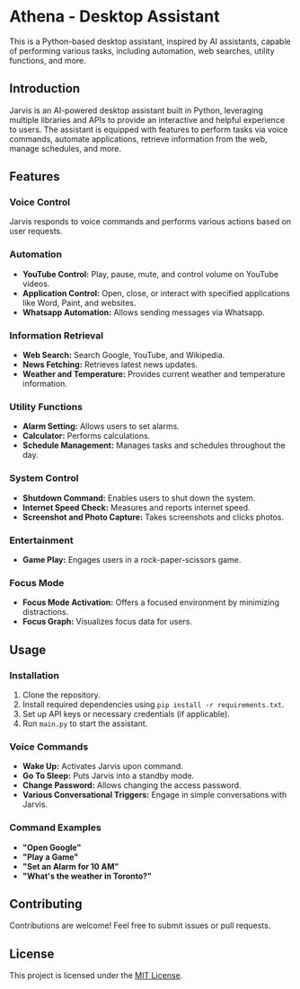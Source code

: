 # Athena - Desktop Assistant

This is a Python-based desktop assistant, inspired by AI assistants, capable of performing various tasks, including automation, web searches, utility functions, and more.

## Introduction

Jarvis is an AI-powered desktop assistant built in Python, leveraging multiple libraries and APIs to provide an interactive and helpful experience to users. The assistant is equipped with features to perform tasks via voice commands, automate applications, retrieve information from the web, manage schedules, and more.

## Features

### Voice Control

Jarvis responds to voice commands and performs various actions based on user requests.

### Automation

- **YouTube Control:** Play, pause, mute, and control volume on YouTube videos.
- **Application Control:** Open, close, or interact with specified applications like Word, Paint, and websites.
- **Whatsapp Automation:** Allows sending messages via Whatsapp.

### Information Retrieval

- **Web Search:** Search Google, YouTube, and Wikipedia.
- **News Fetching:** Retrieves latest news updates.
- **Weather and Temperature:** Provides current weather and temperature information.

### Utility Functions

- **Alarm Setting:** Allows users to set alarms.
- **Calculator:** Performs calculations.
- **Schedule Management:** Manages tasks and schedules throughout the day.

### System Control

- **Shutdown Command:** Enables users to shut down the system.
- **Internet Speed Check:** Measures and reports internet speed.
- **Screenshot and Photo Capture:** Takes screenshots and clicks photos.

### Entertainment

- **Game Play:** Engages users in a rock-paper-scissors game.

### Focus Mode

- **Focus Mode Activation:** Offers a focused environment by minimizing distractions.
- **Focus Graph:** Visualizes focus data for users.

## Usage

### Installation

1. Clone the repository.
2. Install required dependencies using `pip install -r requirements.txt`.
3. Set up API keys or necessary credentials (if applicable).
4. Run `main.py` to start the assistant.

### Voice Commands

- **Wake Up:** Activates Jarvis upon command.
- **Go To Sleep:** Puts Jarvis into a standby mode.
- **Change Password:** Allows changing the access password.
- **Various Conversational Triggers:** Engage in simple conversations with Jarvis.

### Command Examples

- **"Open Google"**
- **"Play a Game"**
- **"Set an Alarm for 10 AM"**
- **"What's the weather in Toronto?"**

## Contributing

Contributions are welcome! Feel free to submit issues or pull requests.

## License

This project is licensed under the [MIT License](LICENSE).
